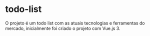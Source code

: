 # todo-list

O projeto é um todo list com as atuais tecnologias e ferramentas do mercado, inicialmente foi criado o projeto com Vue.js 3.